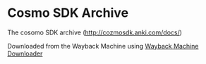 # Cosmo SDK Archive

The cosomo SDK archive (http://cozmosdk.anki.com/docs/)

Downloaded from the Wayback Machine using [Wayback Machine Downloader](https://github.com/StrawberryMaster/wayback-machine-downloader)
